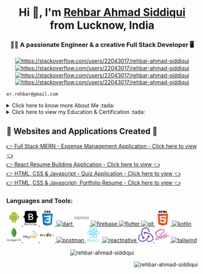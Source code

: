 <h1 align="center" >Hi 👋, I'm 
  <a href="https://rehbar-ahmad-siddiqui.github.io/portfolio" target="_blank" >
    Rehbar Ahmad Siddiqui 
  </a> from Lucknow, India
</h1>

<h3 align="center">👨‍🎓 A passionate Engineer & a creative Full Stack Developer 🖥 </h3>

<p align="center">
<a href="#" target="blank">
  <img align="center" src="https://raw.githubusercontent.com/rahuldkjain/github-profile-readme-generator/master/src/images/icons/Social/twitter.svg" alt="https://stackoverflow.com/users/22043017/rehbar-ahmad-siddiqui" height="30" width="40" />
</a>
<a href="https://linkedin.com/in/er-rehbar-ahmad-siddiqui-971ab9257" target="blank">
  <img align="center" src="https://raw.githubusercontent.com/rahuldkjain/github-profile-readme-generator/master/src/images/icons/Social/linked-in-alt.svg" alt="https://stackoverflow.com/users/22043017/rehbar-ahmad-siddiqui" height="30" width="40" />
</a>
<a href="https://stackoverflow.com/users/22043017/rehbar-ahmad-siddiqui" target="blank"><img align="center" src="https://raw.githubusercontent.com/rahuldkjain/github-profile-readme-generator/master/src/images/icons/Social/stack-overflow.svg" alt="https://stackoverflow.com/users/22043017/rehbar-ahmad-siddiqui" height="30" width="40" /></a>
<a href="#" target="blank"><img align="center" src="https://raw.githubusercontent.com/rahuldkjain/github-profile-readme-generator/master/src/images/icons/Social/instagram.svg" alt="https://stackoverflow.com/users/22043017/rehbar-ahmad-siddiqui" height="30" width="40" /></a>
</p>

```
er.rehbar@gmail.com
```

<details>

<summary> Click here to know more About Me  :tada:</summary>

### 🖥𝐌𝐄𝐑𝐍 - 𝐅𝐮𝐥𝐥 𝐒𝐭𝐚𝐜𝐤 𝐃𝐞𝐯𝐞𝐥𝐨𝐩𝐞𝐫 | 𝐅𝐫𝐨𝐧𝐭𝐞𝐧𝐝 𝐃𝐞𝐯𝐞𝐥𝐨𝐩𝐞𝐫 | 𝐁𝐚𝐜𝐤𝐞𝐧𝐝 𝐃𝐞𝐯𝐞𝐥𝐨𝐩𝐞𝐫 |🖥
 
📍Highly motivated and enthusiastic Full Stack Developer with a strong passion for technology and a drive to excel in the field. A solid foundation in Coding has equipped me with a diverse skill set encompassing both front-end and back-end development. Proficient in HTML, CSS, JavaScript, and experienced with framework like React , I strive to create visually appealing and user-friendly interfaces. On the back-end, I have expertise in languages such as Node.js, utilizing frameworks like Express. Well-versed in RESTful API design and implementation, I have worked with databases including MongoDB, optimizing query performance and managing data effectively. Familiar with version control systems like Git, I thrive in collaborative environments and value open communication for achieving shared goals.

📍With a commitment to continuous learning, I have undertaken personal projects to showcase my abilities as a Full Stack Developer. From developing web applications from scratch to implementing responsive designs and integrating APIs, I constantly challenge myself to expand my portfolio and enhance my skills. As a quick learner, I am always eager to explore emerging technologies and stay updated with the latest industry trends.

📍My problem-solving and analytical skills enable me to identify and resolve complex issues efficiently. I strongly believe in the power of teamwork and collaborative environments, valuing open communication and collective efforts to achieve success. As a Full Stack Developer, my objective is to apply my knowledge and skills in a professional setting, contribute to a dynamic team, and make a positive impact on projects. Despite limited professional work experience, I am confident in my abilities and committed to continuous growth.

📍If you are searching for a motivated and determined Full Stack Developer who embraces challenges, I would be thrilled to connect with you and explore potential opportunities. Let's discuss how my skills and enthusiasm can contribute to the success of your organization.

</details>

<details>

<summary> Click here to view my Education & Certification  :tada:</summary>

### Education & Certification

| Year | Education & Certification | Percentage/ Certification |
| :---         |     :---:      |          ---: | 
| 2022-2023    | MERN Full Stack Development     |  Certification   |
| 2014-2018    | B.Tech (Mechanical Engineering) |   81.5 %    |
|  2013        | Intermediate                    |    72.6 %   |
|  2011        | High School                    |    73.5 %   |

</details>

<h2>💫 Websites and Applications Created 💫</h2>
<p align="left">
  <a href="https://exp-app.onrender.com" target="_blank" >
    👉 Full Stack MERN - Expense Management Application - Click here to view 👈
  </a>
  <br/>
  <a href="https://rehbar-ahmad-siddiqui.github.io/react-resume-craftr" target="_blank" >
    👉 React Resume Building Application - Click here to view 👈 
  </a>
  <br/>
  <a href="https://rehbar-ahmad-siddiqui.github.io/revampquiz" target="_blank" >
    👉 HTML, CSS & Javascript - Quiz Application - Click here to view 👈
  </a>
  <br/>
  <a href="https://rehbar-ahmad-siddiqui.github.io/portfolio" target="_blank" >
    👉 HTML, CSS & Javascript- Portfolio Resume - Click here to view 👈
  </a>
  <br/>
</p>

<h3 align="left">Languages and Tools:</h3>
<p align="left"> <a href="https://developer.android.com" target="_blank" rel="noreferrer"> <img src="https://raw.githubusercontent.com/devicons/devicon/master/icons/android/android-original-wordmark.svg" alt="android" width="40" height="40"/> </a> <a href="https://getbootstrap.com" target="_blank" rel="noreferrer"> <img src="https://raw.githubusercontent.com/devicons/devicon/master/icons/bootstrap/bootstrap-plain-wordmark.svg" alt="bootstrap" width="40" height="40"/> </a> <a href="https://www.w3schools.com/css/" target="_blank" rel="noreferrer"> <img src="https://raw.githubusercontent.com/devicons/devicon/master/icons/css3/css3-original-wordmark.svg" alt="css3" width="40" height="40"/> </a> <a href="https://dart.dev" target="_blank" rel="noreferrer"> <img src="https://www.vectorlogo.zone/logos/dartlang/dartlang-icon.svg" alt="dart" width="40" height="40"/> </a> <a href="https://expressjs.com" target="_blank" rel="noreferrer"> <img src="https://raw.githubusercontent.com/devicons/devicon/master/icons/express/express-original-wordmark.svg" alt="express" width="40" height="40"/> </a> <a href="https://firebase.google.com/" target="_blank" rel="noreferrer"> <img src="https://www.vectorlogo.zone/logos/firebase/firebase-icon.svg" alt="firebase" width="40" height="40"/> </a> <a href="https://flutter.dev" target="_blank" rel="noreferrer"> <img src="https://www.vectorlogo.zone/logos/flutterio/flutterio-icon.svg" alt="flutter" width="40" height="40"/> </a> <a href="https://git-scm.com/" target="_blank" rel="noreferrer"> <img src="https://www.vectorlogo.zone/logos/git-scm/git-scm-icon.svg" alt="git" width="40" height="40"/> </a> <a href="https://www.w3.org/html/" target="_blank" rel="noreferrer"> <img src="https://raw.githubusercontent.com/devicons/devicon/master/icons/html5/html5-original-wordmark.svg" alt="html5" width="40" height="40"/> </a> <a href="https://kotlinlang.org" target="_blank" rel="noreferrer"> <img src="https://www.vectorlogo.zone/logos/kotlinlang/kotlinlang-icon.svg" alt="kotlin" width="40" height="40"/> </a> <a href="https://www.mongodb.com/" target="_blank" rel="noreferrer"> <img src="https://raw.githubusercontent.com/devicons/devicon/master/icons/mongodb/mongodb-original-wordmark.svg" alt="mongodb" width="40" height="40"/> </a> <a href="https://www.mysql.com/" target="_blank" rel="noreferrer"> <img src="https://raw.githubusercontent.com/devicons/devicon/master/icons/mysql/mysql-original-wordmark.svg" alt="mysql" width="40" height="40"/> </a> <a href="https://nodejs.org" target="_blank" rel="noreferrer"> <img src="https://raw.githubusercontent.com/devicons/devicon/master/icons/nodejs/nodejs-original-wordmark.svg" alt="nodejs" width="40" height="40"/> </a> <a href="https://postman.com" target="_blank" rel="noreferrer"> <img src="https://www.vectorlogo.zone/logos/getpostman/getpostman-icon.svg" alt="postman" width="40" height="40"/> </a> <a href="https://reactjs.org/" target="_blank" rel="noreferrer"> <img src="https://raw.githubusercontent.com/devicons/devicon/master/icons/react/react-original-wordmark.svg" alt="react" width="40" height="40"/> </a> <a href="https://reactnative.dev/" target="_blank" rel="noreferrer"> <img src="https://reactnative.dev/img/header_logo.svg" alt="reactnative" width="40" height="40"/> </a> <a href="https://redux.js.org" target="_blank" rel="noreferrer"> <img src="https://raw.githubusercontent.com/devicons/devicon/master/icons/redux/redux-original.svg" alt="redux" width="40" height="40"/> </a> <a href="https://sass-lang.com" target="_blank" rel="noreferrer"> <img src="https://raw.githubusercontent.com/devicons/devicon/master/icons/sass/sass-original.svg" alt="sass" width="40" height="40"/> </a> <a href="https://tailwindcss.com/" target="_blank" rel="noreferrer"> <img src="https://www.vectorlogo.zone/logos/tailwindcss/tailwindcss-icon.svg" alt="tailwind" width="40" height="40"/> </a> </p>

<p align="center" ><img align="center" src="https://github-readme-stats.vercel.app/api/top-langs?username=rehbar-ahmad-siddiqui&show_icons=true&locale=en&layout=compact" alt="rehbar-ahmad-siddiqui" /></p>

<p><img align="right" src="https://github-readme-streak-stats.herokuapp.com/?user=rehbar-ahmad-siddiqui&" alt="rehbar-ahmad-siddiqui" /></p>




